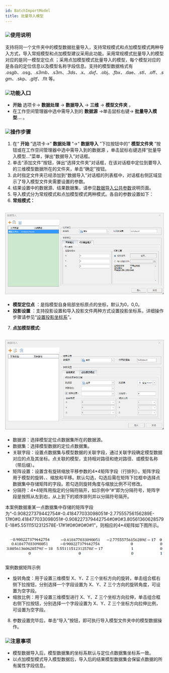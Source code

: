 ```yaml
---
id: BatchImportModel
title: 批量导入模型
---
```

### ![](../../img/read.gif)使用说明

支持将同一个文件夹中的模型数据批量导入，支持常规模式和点加模型模式两种导入方式，导入常规模型和点加模型建议采用此功能。采用常规模式批量导入的模型对应的是同一模型定位点
；采用点加模型模式批量导入的模型，每个模型对应的是各自的定位信息以及模型名称字段信息。支持的模型数据格式有
*.osgb、*.osg、*.s3mb、*.s3m、*.3ds、*.x、*.dxf、*.obj、*.fbx、*.dae、*.stl、*.off、*.sgm、*.skp、*.gltf、*.flt
等。

### ![](../../img/read.gif)功能入口

* **开始** 选项卡-> **数据处理** -> **数据导入** -> **三维** -> **模型文件夹** 。
* 在工作空间管理器中选中需导入到的 **数据源** ->单击鼠标右键-> **批量导入模型...** 。

### ![](../../img/read.gif)操作步骤

1. 在“ **开始** ”选项卡->“ **数据处理** ”->“ **数据导入** ”下拉按钮中的“ **模型文件夹** ”按钮或在工作空间管理器中选中需导入到的数据源 ，单击鼠标右键选择“批量导入模型...”菜单，弹出“数据导入”对话框。
2. 单击“添加文件”按钮，弹出“选择文件夹”对话框，在该对话框中定位到要导入的三维模型数据所在的文件夹，单击“确定”按钮。
3. 此时指定文件夹已经添加到“数据导入”对话框的列表框中，对话框右侧区域显示了导入模型文件夹需要设置的参数。
4. 结果设置中的数据源、结果数据集，请参见[数据导入公共参数](ParameterSettingDia)说明页面。
5. 导入模式分为常规模式和点加模型模式两种模式。各自的参数设置如下：
6. **常规模式：**  

![](img/ImportModelFile.png)  
---  
* **模型定位点** ：是指模型自身局部坐标原点的坐标，默认为0，0,0。
* **投影设置** ：支持投影设置和导入投影文件两种方式设置投影坐标系，详细操作步骤请参见“[设置投影坐标系](../Projection/PrjCoordSysDia)”。
7. **点加模型模式:**  

![](img/ImportModelFile_Point.png)  
---  
* 数据源：选择模型定位点数据集所在的数据源。
* 数据集：选择模型数据的定位点数据集。
* 关联字段：设置点数据集与模型数据的关联字段，通过关联字段确定模型数据对应的点及其坐标。点关联的模型，支持相对路径和绝对路径、或模型名称（带后缀）。
* 矩阵设置：设置含有旋转缩放平移参数的4*4矩阵字段（行排列）。矩阵字段用于模型的旋转、、缩放和平移。默认勾选，勾选后需在矩阵下拉框中选择点数据集中存储矩阵的字段。若勾选则旋转角度与缩放比例不可修改。
* 分隔符：4*4矩阵用指定的分隔符隔开，如示例中“#”即为分隔符号，矩阵字段是按照从左到右，从上到下的顺序排列并以分隔符号隔开。

本案例数据重某一点数据集中存储的矩阵字段为“-0.908227379442754#-0.418477033098051#-2.77555756156289E-17#0#0.418477033098051#-0.908227379442754#0#0#3.80561360628579E-18#5.55111512312578E-17#1#0#0#0#0#1”，则相应的4*4矩阵如下图所示。

![](img/Matix.png)  
---  
案例数据矩阵示例  
* 旋转角度：用于设置三维模型 X、Y、Z 三个坐标方向的旋转，单击组合框右侧下拉按钮，分别选择一个字段设置为 X、Y、Z 三个方向的旋转角度，可设置为空字段。
* 缩放比例：用于设置三维模型进行 X、Y、Z 三个坐标方向拉伸，单击组合框右侧下拉按钮，分别选择一个字段设置为 X、Y、Z 三个坐标方向拉伸比例，可设置为空字段。
8. 参数设置完毕后，单击“导入”按钮，即可执行导入模型文件夹中的模型数据操作。

### ![](../../img/note.png)注意事项

* 模型数据导入后，模型数据集的坐标系默认与定位点数据集坐标系一致。
* 以点加模型模式导入模型数据后，导入后的结果模型数据集会保留点数据的所有属性字段信息。

